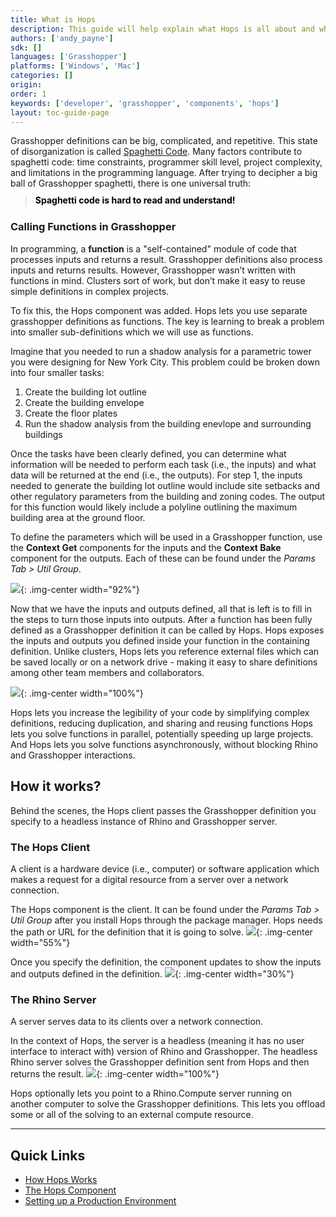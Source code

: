 ```yaml
---
title: What is Hops
description: This guide will help explain what Hops is all about and why you might want to use it.
authors: ['andy_payne']
sdk: []
languages: ['Grasshopper']
platforms: ['Windows', 'Mac']
categories: []
origin:
order: 1
keywords: ['developer', 'grasshopper', 'components', 'hops']
layout: toc-guide-page
---
```


Grasshopper definitions can be big, complicated, and repetitive. This state of disorganization is called [Spaghetti Code](https://www.pcmag.com/encyclopedia/term/spaghetti-code). Many factors contribute to spaghetti code: time constraints, programmer skill level, project complexity, and limitations in the programming language. After trying to decipher a big ball of Grasshopper spaghetti, there is one universal truth:

> <h4 style="color:black; line-height: 1.3; margin-top: -4px;">Spaghetti code is hard to read and understand!</h4>

### Calling Functions in Grasshopper

In programming, a **function** is a "self-contained" module of code that processes inputs and returns a result. Grasshopper definitions also process inputs and returns results. However, Grasshopper wasn’t written with functions in mind. Clusters sort of work, but don’t make it easy to reuse simple definitions in complex projects.

To fix this, the Hops component was added. Hops lets you use separate grasshopper definitions as functions. The key is learning to break a problem into smaller sub-definitions which we will use as functions.

Imagine that you needed to run a shadow analysis for a parametric tower you were designing for New York City. This problem could be broken down into four smaller tasks:
1. Create the building lot outline
1. Create the building envelope
1. Create the floor plates
1. Run the shadow analysis from the building enevlope and surrounding buildings

Once the tasks have been clearly defined, you can determine what information will be needed to perform each task (i.e., the inputs) and what data will be returned at the end (i.e., the outputs). For step 1, the inputs needed to generate the building lot outline would include site setbacks and other regulatory parameters from the building and zoning codes. The output for this function would likely include a polyline outlining the maximum building area at the ground floor. 

To define the parameters which will be used in a Grasshopper function, use the **Context Get** components for the inputs and the **Context Bake** component for the outputs. Each of these can be found under the *Params Tab > Util Group*.

<img src="{{ site.baseurl }}/images/hops_context_getters.png">{: .img-center  width="92%"}

Now that we have the inputs and outputs defined, all that is left is to fill in the steps to turn those inputs into outputs. After a function has been fully defined as a Grasshopper definition it can be called by Hops. Hops exposes the inputs and outputs you defined inside your function in the containing definition. Unlike clusters, Hops lets you reference external files which can be saved locally or on a network drive - making it easy to share definitions among other team members and collaborators.

<img src="{{ site.baseurl }}/images/hops_ref_defintion.png">{: .img-center  width="100%"}

Hops lets you  increase the legibility of your code by simplifying complex definitions, reducing duplication, and sharing and reusing functions Hops lets you solve functions in parallel, potentially speeding up large projects. And Hops lets you solve functions asynchronously, without blocking Rhino and Grasshopper interactions.

## How it works?

Behind the scenes, the Hops client passes the Grasshopper definition you specify to a headless instance of Rhino and Grasshopper server.  

### The Hops Client

A client is a hardware device (i.e., computer) or software application which makes a request for a digital resource from a server over a network connection. 

The Hops component is the client. It can be found under the *Params Tab > Util Group* after you install Hops through the package manager. Hops needs the path or URL for the definition that it is going to solve.
<img src="{{ site.baseurl }}/images/hops_hello_world4.png">{: .img-center  width="55%"} 

Once you specify the definition, the component updates to show the inputs and outputs defined in the definition.
<img src="{{ site.baseurl }}/images/hops_io.png">{: .img-center  width="30%"} 

### The Rhino Server

A server serves data to its clients over a network connection. 

In the context of Hops, the server is  a headless (meaning it has no user interface to interact with) version of Rhino and Grasshopper. The headless Rhino server solves the Grasshopper definition sent from Hops and then returns the result.
<img src="{{ site.baseurl }}/images/hops_console.png">{: .img-center  width="100%"}

Hops optionally lets you point to a Rhino.Compute server running on another computer to solve the Grasshopper definitions. This lets you offload some or all of the solving to an external compute resource.

 ---

## Quick Links

 - [How Hops Works](../how-hops-works)
 - [The Hops Component](../hops-component)
 - [Setting up a Production Environment](../deploy-to-iis)
